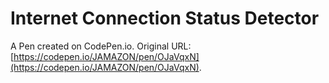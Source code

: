 #  Internet Connection Status Detector

A Pen created on CodePen.io. Original URL: [https://codepen.io/JAMAZON/pen/OJaVqxN](https://codepen.io/JAMAZON/pen/OJaVqxN).

